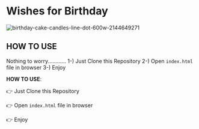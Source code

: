 # Wishes for Birthday
![birthday-cake-candles-line-dot-600w-2144649271](https://user-images.githubusercontent.com/95665347/166090792-ab0ff99d-2a99-442c-9396-585c63283a42.jpg)

 
## HOW TO USE

Nothing to worry............
1-) Just Clone this Repository
2-) Open ``index.html`` file in browser
3-) Enjoy

**HOW TO USE**:

👉 Just Clone this Repository

👉 Open ``index.html`` file in browser

👉 Enjoy

